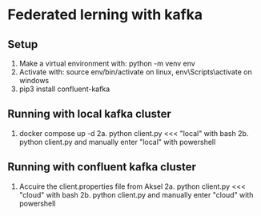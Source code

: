 # Federated lerning with kafka

## Setup
1. Make a virtual environment with: python -m venv env
2. Activate with: source env/bin/activate on linux, env\Scripts\activate on windows
3. pip3 install confluent-kafka

## Running with local kafka cluster
1. docker compose up -d
2a. python client.py <<< "local" with bash
2b. python client.py and manually enter "local" with powershell

## Running with confluent kafka cluster 
1. Accuire the client.properties file from Aksel
2a. python client.py <<< "cloud" with bash
2b. python client.py and manually enter "cloud" with powershell
